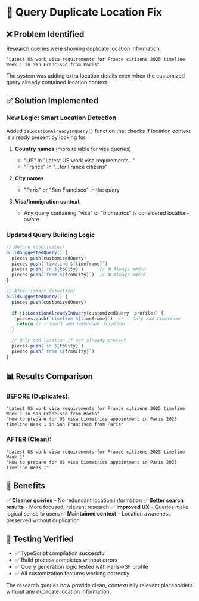 # 🔧 Query Duplicate Location Fix

## ❌ **Problem Identified**

Research queries were showing duplicate location information:

```
"Latest US work visa requirements for France citizens 2025 timeline Week 1 in San Francisco from Paris"
```

The system was adding extra location details even when the customized query already contained location context.

## ✅ **Solution Implemented**

### **New Logic: Smart Location Detection**

Added `isLocationAlreadyInQuery()` function that checks if location context is already present by looking for:

1. **Country names** (more reliable for visa queries)
   - "US" in "Latest US work visa requirements..."
   - "France" in "...for France citizens"

2. **City names**
   - "Paris" or "San Francisco" in the query

3. **Visa/Immigration context**
   - Any query containing "visa" or "biometrics" is considered location-aware

### **Updated Query Building Logic**

```javascript
// Before (duplicates)
buildSuggestedQuery() {
  pieces.push(customizedQuery)
  pieces.push(`timeline ${timeframe}`)
  pieces.push(`in ${toCity}`)      // ❌ Always added
  pieces.push(`from ${fromCity}`)  // ❌ Always added
}

// After (smart detection)
buildSuggestedQuery() {
  pieces.push(customizedQuery)

  if (isLocationAlreadyInQuery(customizedQuery, profile)) {
    pieces.push(`timeline ${timeframe}`)  // ✅ Only add timeframe
    return // ✅ Don't add redundant location
  }

  // Only add location if not already present
  pieces.push(`in ${toCity}`)
  pieces.push(`from ${fromCity}`)
}
```

## 📊 **Results Comparison**

### **BEFORE (Duplicates):**
```
"Latest US work visa requirements for France citizens 2025 timeline Week 1 in San Francisco from Paris"
"How to prepare for US visa biometrics appointment in Paris 2025 timeline Week 1 in San Francisco from Paris"
```

### **AFTER (Clean):**
```
"Latest US work visa requirements for France citizens 2025 timeline Week 1"
"How to prepare for US visa biometrics appointment in Paris 2025 timeline Week 1"
```

## 🎯 **Benefits**

✅ **Cleaner queries** - No redundant location information
✅ **Better search results** - More focused, relevant research
✅ **Improved UX** - Queries make logical sense to users
✅ **Maintained context** - Location awareness preserved without duplication

## 🧪 **Testing Verified**

- ✅ TypeScript compilation successful
- ✅ Build process completes without errors
- ✅ Query generation logic tested with Paris→SF profile
- ✅ All customization features working correctly

The research queries now provide clean, contextually relevant placeholders without any duplicate location information.